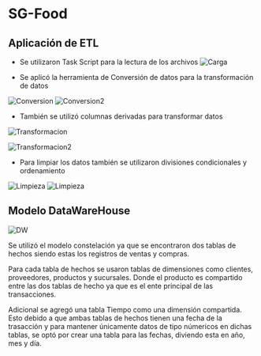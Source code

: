 # SG-Food

## Aplicación de ETL
* Se utilizaron Task Script para la lectura de los archivos
![Carga](./Imgs/7.png)

* Se aplicó la herramienta de Conversión de datos para la transformación de datos

![Conversion](./Imgs/5.png)
![Conversion2](./Imgs/6.png)

* También se utilizó columnas derivadas para transformar datos

![Transformacion](./Imgs/3.png)

![Transformacion2](./Imgs/4.png)

* Para limpiar los datos también se utilizaron divisiones condicionales y ordenamiento

![Limpieza](./Imgs/1.png)
![Limpieza](./Imgs/2.png)

## Modelo DataWareHouse
![DW](./Imgs/er.png)

Se utilizó el modelo constelación ya que se encontraron dos tablas de hechos siendo estas los registros de ventas y compras.

Para cada tabla de hechos se usaron tablas de dimensiones como clientes, proveedores, productos y sucursales. Donde el producto es compartido entre las dos tablas de hecho ya que es el ente principal de las transacciones.

Adicional se agregó una tabla Tiempo como una dimensión compartida. Esto debido a que ambas tablas de hechos tienen una fecha de la trasacción y para mantener únicamente datos de tipo númericos en dichas tablas, se optó por crear una tabla para las fechas, diviendo esta en año, mes y día.